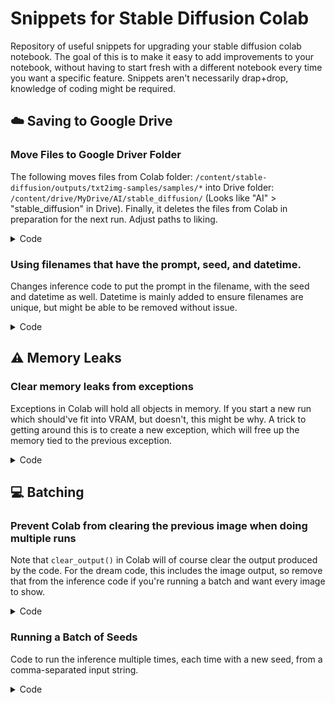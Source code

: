 # Snippets for Stable Diffusion Colab

Repository of useful snippets for upgrading your stable diffusion colab notebook. The goal of this is to make it easy to add improvements to your notebook, without having to start fresh with a different notebook every time you want a specific feature. Snippets aren't necessarily drap+drop, knowledge of coding might be required.


## :cloud: Saving to Google Drive

### Move Files to Google Driver Folder

The following moves files from Colab folder: `/content/stable-diffusion/outputs/txt2img-samples/samples/*` into Drive folder: `/content/drive/MyDrive/AI/stable_diffusion/` (Looks like "AI" > "stable_diffusion" in Drive). Finally, it deletes the files from Colab in preparation for the next run. Adjust paths to liking.

<details>
  <summary>Code</summary>
  
  ```py
  !cp -r /content/stable-diffusion/outputs/txt2img-samples/samples/* /content/drive/MyDrive/AI/stable_diffusion/ && rm /content/stable-diffusion/outputs/txt2img-samples/samples/*
  ```
</details>

### Using filenames that have the prompt, seed, and datetime.

Changes inference code to put the prompt in the filename, with the seed and datetime as well. Datetime is mainly added to ensure filenames are unique, but might be able to be removed without issue.

<details>
  <summary>Code</summary>

  Code to create variables for datetime and slugPrompt. A "slug" version of the prompt is created that is filename friendly. This code is in the `run_inference()` method, before the for loop stuff.
  ```py
  # * Variables for saved image filenames
  # date + time
  datetimeStr = datetime.datetime.now().isoformat()
  # Filename-safe prompt string
  slugPrompt = "".join(c if c.isalnum() else "_" for c in opt.prompt)
  ```
  
  The image file saving code with the new filename setup. Note that the prompt is limited to 150 characters. Linux has a limit of ~255 characters, need to ensure the whole filename stays under that.
  ```py
  Image.fromarray(x_sample.astype(np.uint8)).save(
      os.path.join(sample_path, f'{slugPrompt[:150]}_{opt.seed}_{datetimeStr}_{base_count:05}.png'))
  ```
  
  The same thing for grid:
  ```py
  Image.fromarray(grid.astype(np.uint8)).save(os.path.join(outpath, f'grid-{slugPrompt[:150]}_{opt.seed}_{datetimeStr}_{grid_count:04}.png'))
  ```
</details>

## :warning: Memory Leaks

### Clear memory leaks from exceptions

Exceptions in Colab will hold all objects in memory. If you start a new run which should've fit into VRAM, but doesn't, this might be why. A trick to getting around this is to create a new exception, which will free up the memory tied to the previous exception.

<details>
  <summary>Code</summary>

  New exception to free VRAM:
  ```py
  1/0
  ```

  Clear VRAM for real this time:
  ```py
  import gc

  gc.collect()
  torch.cuda.empty_cache()
  ```
</details>

## :computer: Batching

### Prevent Colab from clearing the previous image when doing multiple runs

Note that `clear_output()` in Colab will of course clear the output produced by the code. For the dream code, this includes the image output, so remove that from the inference code if you're running a batch and want every image to show.


<details>
  <summary>Code</summary>
  
  Colab notebooks vary quite a bit. But, try looking for the code below and comment out the `clear_output()` as shown.
  
  ```py
  # display
  if opt.display_inline:
      #clear_output()
      display(Image.fromarray(grid.astype(np.uint8)))
  ```
</details>

### Running a Batch of Seeds

Code to run the inference multiple times, each time with a new seed, from a comma-separated input string.

<details>
  <summary>Code</summary>

  The widget code needs to modify the seed object. Renamed "seeds", widget type is now `Text`.
  ```py
  widget_opt['seeds'] = widgets.Text(
      layout=layout, style=style,
      description='multiple seeds for batch runs (separate by comma',
      value='42',
      disabled=False
  )
  ```
  
  Modified run inference code.
  ```py
  
  # Create an object for the individual seed that mimics the Widget object
  class Option:
    def __init__(self, seed):
      self.value = seed
    def __str__(self):
      return self.value

  # Get iterable list from widget seeds string
  widgetDict = get_widget_extractor(widget_opt)
  
  # Split seeds string into individual seed values. Remove hanging empty value if it ends with a comma
  seeds = [s for s in widgetDict['seeds'].value.split(',') if s]
  
  # Run batch
  for seed in seeds:
      # Add seed to dict manually
      widgetDict['seed'] = Option(int(seed))
      # Run inference
      run(widgetDict)
      print('Done! Seed is:', seed, end='\n\n')

  print('Batch complete!')
  ```
</details>
